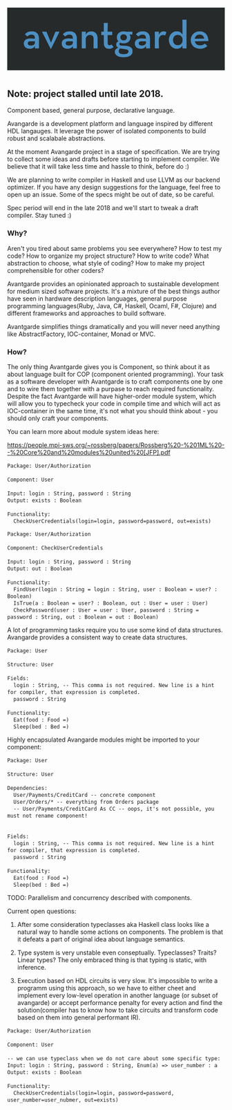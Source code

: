 ![alt text](https://github.com/raventid/avangarde/blob/master/misc/github/logo.png "avangarde project")
#

## Note: project stalled until late 2018.

Component based, general purpose, declarative language.

Avangarde is a development platform and language inspired by different HDL langauges. It leverage the power of isolated components to build robust and scalabale abstractions.

At the moment Avangarde project in a stage of specification. We are trying to collect some ideas and drafts before starting to implement compiler. We believe that it will take less time and hassle to think, before do :)

We are planning to write compiler in Haskell and use LLVM as our backend optimizer. If you have any design suggestions for the language, feel free to open up an issue. Some of the specs might be out of date, so be careful.

Spec period will end in the late 2018 and we'll start to tweak a draft compiler. Stay tuned :)

### Why?
Aren't you tired about same problems you see everywhere? How to test my code? How to organize my project structure? How to write code? What abstraction to choose, what style of coding? How to make my project comprehensible for other coders?

Avantgarde provides an opinionated approach to sustainable development for medium sized software projects. It's a mixture of the best things author have seen in hardware description languages, general purpose programming languages(Ruby, Java, C#, Haskell, Ocaml, F#, Clojure) and different frameworks and approaches to build software.

Avantgarde simplifies things dramatically and you will never need anything like AbstractFactory, IOC-container, Monad or MVC.

### How?
The only thing Avantgarde gives you is Component, so think about it as about language built for COP (component oriented programming). Your task as a software developer with Avantgarde is to craft components one by one and to wire them together with a purpase to reach required functionality. Despite the fact Avantgarde will have higher-order module system, which will allow you to typecheck your code in compile time and which will act as IOC-container in the same time, it's not what you should think about - you should only craft your components.

You can learn more about module system ideas here:

https://people.mpi-sws.org/~rossberg/papers/Rossberg%20-%201ML%20--%20Core%20and%20modules%20united%20[JFP].pdf

```
Package: User/Authorization

Component: User

Input: login : String, password : String
Output: exists : Boolean

Functionality:
  CheckUserCredentials(login=login, password=password, out=exists)
```

```
Package: User/Authorization

Component: CheckUserCredentials

Input: login : String, password : String
Output: out : Boolean

Functionality:
  FindUser(login : String = login : String, user : Boolean = user? : Boolean)
  IsTrue(a : Boolean = user? : Boolean, out : User = user : User)
  CheckPassword(user : User = user : User, password : String = password : String, out : Boolean = out : Boolean)
```

A lot of programming tasks require you to use some kind of data structures. Avangarde provides a consistent way to create data structures. 

```
Package: User

Structure: User

Fields: 
  login : String, -- This comma is not required. New line is a hint for compiler, that expression is completed.
  password : String

Functionality:
  Eat(food : Food =)
  Sleep(bed : Bed =)
```

Highly encapsulated Avangarde modules might be imported to your component:

```
Package: User

Structure: User

Dependencies:
  User/Payments/CreditCard -- concrete component
  User/Orders/* -- everything from Orders package
  -- User/Payments/CreditCard As CC -- oops, it's not possible, you must not rename component!
  

Fields: 
  login : String, -- This comma is not required. New line is a hint for compiler, that expression is completed.
  password : String

Functionality:
  Eat(food : Food =)
  Sleep(bed : Bed =)
```

TODO: Parallelism and concurrency described with components.

Current open questions:

1) After some consideration typeclasses aka Haskell class looks like a natural way to handle some actions on components. The problem is that it defeats a part of original idea about language semantics.

2) Type system is very unstable even conseptually. Typeclasses? Traits? Linear types? The only embraced thing is that typing is static, with inference.

3) Execution based on HDL circuits is very slow. It's impossible to write a programm using this approach, so we have to either cheet and implement every low-level operation in another language (or subset of avangarde) or accept performance penalty for every action and find the solution(compiler has to know how to take circuits and transform code based on them into general performant IR).

```
Package: User/Authorization

Component: User

-- we can use typeclass when we do not care about some specific type:
Input: login : String, password : String, Enum(a) => user_number : a
Output: exists : Boolean

Functionality:
  CheckUserCredentials(login=login, password=password, user_number=user_nubmer, out=exists)
```
